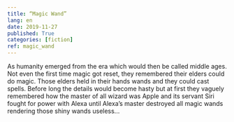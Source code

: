 ```yaml
---
title: “Magic Wand”
lang: en
date: 2019-11-27
published: True
categories: [fiction]
ref: magic_wand
--- 
```


As humanity emerged from the era which would then be called middle ages. Not even the first time magic got reset, they remembered their elders could do magic.
Those elders held in their hands wands and they could cast spells. Before long the details would become hasty but at first they vaguely remembered how the master of all wizard was Apple and its servant Siri fought for power with Alexa until Alexa’s master destroyed all magic wands rendering those shiny wands useless...
